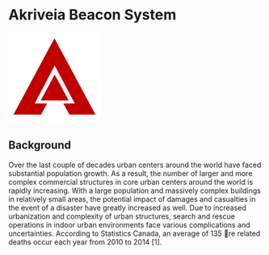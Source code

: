# Akriveia Beacon System

![](./Documents/images/logo_s.png)

## Background

Over the last couple of decades urban centers around the world have faced substantial population
growth. As a result, the number of larger and more complex commercial structures in core urban
centers around the world is rapidly increasing. With a large population and massively complex
buildings in relatively small areas, the potential impact of damages and casualties in the event of a disaster have greatly increased as well. Due to increased urbanization and complexity of urban structures, search and rescue operations in indoor urban environments face various complications and uncertainties. According to Statistics Canada, an average of 135 re related deaths occur each year from 2010 to 2014 [1].